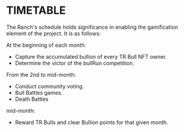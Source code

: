 # TIMETABLE

The Ranch's schedule holds significance in enabling the gamification element of the project. It is as follows:

At the beginning of each month:

* Capture the accumulated bullion of every TR Bull NFT owner.
* Determine the victor of the bullRun competition.&#x20;

From the 2nd to mid-month:

* Conduct community voting.
* Bull Battles games.
* Death Battles

mid-month:

* Reward TR Bulls and clear Bullion points for that given month.
